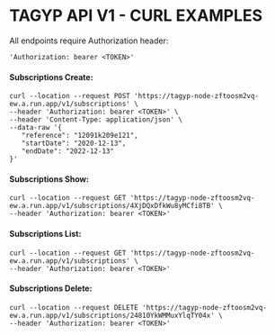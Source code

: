 # TAGYP API V1 - CURL EXAMPLES

All endpoints require Authorization header:

```
'Authorization: bearer <TOKEN>'
```

#### Subscriptions Create:

```
curl --location --request POST 'https://tagyp-node-zftoosm2vq-ew.a.run.app/v1/subscriptions' \
--header 'Authorization: bearer <TOKEN>' \
--header 'Content-Type: application/json' \
--data-raw '{
   "reference": "12091k209e121",
   "startDate": "2020-12-13",
   "endDate": "2022-12-13"
}'
```

#### Subscriptions Show:

```
curl --location --request GET 'https://tagyp-node-zftoosm2vq-ew.a.run.app/v1/subscriptions/4XjDQxDfkWu8yMCfi8TB' \
--header 'Authorization: bearer <TOKEN>'
```

#### Subscriptions List:

```
curl --location --request GET 'https://tagyp-node-zftoosm2vq-ew.a.run.app/v1/subscriptions' \
--header 'Authorization: bearer <TOKEN>'
```

#### Subscriptions Delete:

```
curl --location --request DELETE 'https://tagyp-node-zftoosm2vq-ew.a.run.app/v1/subscriptions/24810YkWMMuxYlqTY04x' \
--header 'Authorization: bearer <TOKEN>'
```
